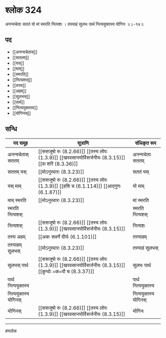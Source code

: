 # श्लोक 324

अनन्यचेताः सततं यो मां स्मरति नित्यशः ।
तस्याहं सुलभः पार्थ नित्ययुक्तस्य योगिनः ॥ ८-१४॥


## पद 

- [[अनन्यचेतास्]]
- [[सततम्]]
- [[यस्]]
- [[माम्]]
- [[स्मरति]]
- [[नित्यशस्]]
- [[तस्य]]
- [[अहम्]]
- [[सुलभस्]]
- [[पार्थ]]
- [[नित्ययुक्तस्य]]
- [[योगिनस्]]

## सन्धि

| पद समूह | सूत्राणि | संधिकृत रूप |
| ----- | ----- | ----- |
| अनन्यचेतास् सततम् |  [[ससजुषो रुः (8.2.66)]] [[तस्य लोपः (1.3.9)]] [[खरवसानयोर्विसर्जनीयः (8.3.15)]] [[वा शरि (8.3.36)]] | अनन्यचेताः सततम् |
| सततम् यस् |  [[मोऽनुस्वारः (8.3.23)]] | सततं यस् |
| यस् माम् |  [[ससजुषो रुः (8.2.66)]] [[तस्य लोपः (1.3.9)]] [[हशि च (6.1.114)]] [[आद्गुणः (6.1.87)]] | यो माम् |
| माम् स्मरति |  [[मोऽनुस्वारः (8.3.23)]] | मां स्मरति |
| स्मरति नित्यशस् |  | स्मरति नित्यशस् |
| नित्यशस् |  [[ससजुषो रुः (8.2.66)]] [[तस्य लोपः (1.3.9)]] [[खरवसानयोर्विसर्जनीयः (8.3.15)]] | नित्यशः |
| तस्य अहम् |  [[अकः सवर्णे दीर्घः (6.1.101)]] | तस्याहम् |
| तस्याहम् सुलभस् |  [[मोऽनुस्वारः (8.3.23)]] | तस्याहं सुलभस् |
| सुलभस् पार्थ |  [[ससजुषो रुः (8.2.66)]] [[तस्य लोपः (1.3.9)]] [[खरवसानयोर्विसर्जनीयः (8.3.15)]] [[कुप्वोः ≍क≍पौ च (8.3.37)]] | सुलभः पार्थ |
| पार्थ नित्ययुक्तस्य |  | पार्थ नित्ययुक्तस्य |
| नित्ययुक्तस्य योगिनस् |  | नित्ययुक्तस्य योगिनस् |
| योगिनस् |  [[ससजुषो रुः (8.2.66)]] [[तस्य लोपः (1.3.9)]] [[खरवसानयोर्विसर्जनीयः (8.3.15)]] | योगिनः |


---

#श्लोक